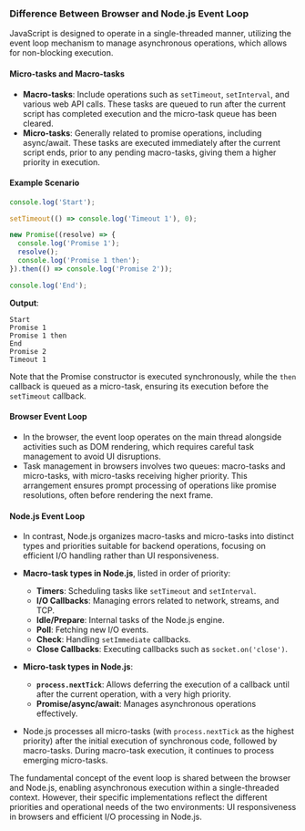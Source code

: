 ### Difference Between Browser and Node.js Event Loop

JavaScript is designed to operate in a single-threaded manner, utilizing the event loop mechanism to manage asynchronous operations, which allows for non-blocking execution. 

#### Micro-tasks and Macro-tasks

- **Macro-tasks**: Include operations such as `setTimeout`, `setInterval`, and various web API calls. These tasks are queued to run after the current script has completed execution and the micro-task queue has been cleared.
- **Micro-tasks**: Generally related to promise operations, including async/await. These tasks are executed immediately after the current script ends, prior to any pending macro-tasks, giving them a higher priority in execution.

#### Example Scenario

```javascript
console.log('Start');

setTimeout(() => console.log('Timeout 1'), 0);

new Promise((resolve) => {
  console.log('Promise 1');
  resolve();
  console.log('Promise 1 then');
}).then(() => console.log('Promise 2'));

console.log('End');
```

**Output**:
```
Start
Promise 1
Promise 1 then
End
Promise 2
Timeout 1
```

Note that the Promise constructor is executed synchronously, while the `then` callback is queued as a micro-task, ensuring its execution before the `setTimeout` callback.

#### Browser Event Loop

- In the browser, the event loop operates on the main thread alongside activities such as DOM rendering, which requires careful task management to avoid UI disruptions.
- Task management in browsers involves two queues: macro-tasks and micro-tasks, with micro-tasks receiving higher priority. This arrangement ensures prompt processing of operations like promise resolutions, often before rendering the next frame.

#### Node.js Event Loop

- In contrast, Node.js organizes macro-tasks and micro-tasks into distinct types and priorities suitable for backend operations, focusing on efficient I/O handling rather than UI responsiveness.
- **Macro-task types in Node.js**, listed in order of priority:
  - **Timers**: Scheduling tasks like `setTimeout` and `setInterval`.
  - **I/O Callbacks**: Managing errors related to network, streams, and TCP.
  - **Idle/Prepare**: Internal tasks of the Node.js engine.
  - **Poll**: Fetching new I/O events.
  - **Check**: Handling `setImmediate` callbacks.
  - **Close Callbacks**: Executing callbacks such as `socket.on('close')`.

- **Micro-task types in Node.js**:
  - **`process.nextTick`**: Allows deferring the execution of a callback until after the current operation, with a very high priority.
  - **Promise/async/await**: Manages asynchronous operations effectively.

- Node.js processes all micro-tasks (with `process.nextTick` as the highest priority) after the initial execution of synchronous code, followed by macro-tasks. During macro-task execution, it continues to process emerging micro-tasks.

The fundamental concept of the event loop is shared between the browser and Node.js, enabling asynchronous execution within a single-threaded context. However, their specific implementations reflect the different priorities and operational needs of the two environments: UI responsiveness in browsers and efficient I/O processing in Node.js.
